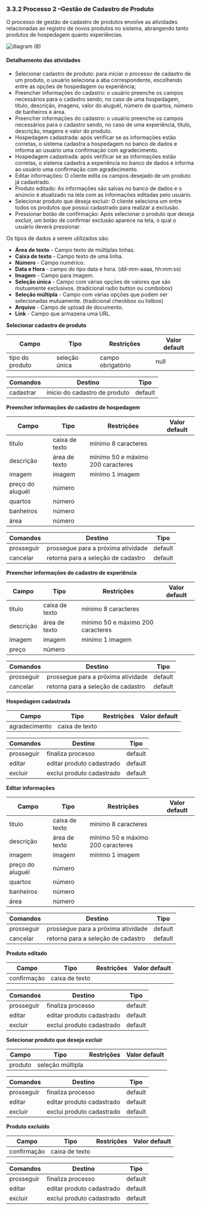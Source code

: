 ### 3.3.2 Processo 2 –Gestão de Cadastro de Produto

O processo de gestão de cadastro de produtos envolve as atividades relacionadas ao registro de novos produtos no sistema, abrangendo tanto produtos de hospedagem quanto experiências.

![diagram (8)](https://github.com/ICEI-PUC-Minas-PMGES-TI/pmg-es-2023-2-ti2-3740100-javali/assets/129118808/86460846-575d-4349-96e1-b4c71b68bb8a)

#### Detalhamento das atividades

- Selecionar cadastro de produto: para iniciar o processo de cadastro de um produto, o usuário seleciona a aba correspondente, escolhendo entre as opções de hospedagem ou experiência;
- Preencher informações do cadastro: o usuário preenche os campos necessários para o cadastro sendo, no caso de uma hospedagem, título, descrição, imagens, valor do aluguél, número de quartos, número de banheiros e área.
- Preencher informações do cadastro: o usuário preenche os campos necessários para o cadastro sendo, no caso de uma experiência, título, descrição, imagens e valor do produto.
- Hospedagem cadastrada: após verificar se as informações estão corretas, o sistema cadastra a hospedagem no banco de dados e informa ao usuário uma confirmação com agradecimento.
- Hospedagem cadastrada: após verificar se as informações estão corretas, o sistema cadastra a experiência no banco de dados e informa ao usuário uma confirmação com agradecimento.
- Editar informações: O cliente edita os campos desejado de um produto já cadastrado.
- Produto editado: As informações são salvas no banco de dados e o anúncio é atualizado na tela com as informações editadas pelo usuário.
- Selecionar produto que deseja excluir: O cliente seleciona um entre todos os produtos que possui cadastrado para realizar a exclusão.
- Pressionar botão de confirmação: Após selecionar o produto que deseja excluir, um botão de confirmar exclusão aparece na tela, o qual o usuário deverá pressionar.

Os tipos de dados a serem utilizados são:

- **Área de texto** - Campo texto de múltiplas linhas.
- **Caixa de texto** - Campo texto de uma linha.
- **Número** - Campo numérico.
- **Data e Hora** - campo do tipo data e hora. (dd-mm-aaaa, hh:mm:ss)
- **Imagem** - Campo para imagem.
- **Seleção única** - Campo com várias opções de valores que são mutuamente exclusivos. (tradicional radio button ou combobox)
- **Seleção múltipla** - Campo com várias opções que podem ser selecionadas mutuamente. (tradicional checkbox ou listbox)
- **Arquivo** - Campo de upload de documento.
- **Link** - Campo que armazena uma URL.

**Selecionar cadastro de produto**

| **Campo**       | **Tipo**      | **Restrições**    | **Valor default** |
| --------------- | ------------- | ----------------- | ----------------- |
| tipo do produto | seleção única | campo obrigatório | null              |

| **Comandos** | **Destino**                   | **Tipo** |
| ------------ | ----------------------------- | -------- |
| cadastrar    | ínicio do cadastro de produto | default  |

**Preencher informações do cadastro de hospedagem**

| **Campo**        | **Tipo**       | **Restrições**                    | **Valor default** |
| ---------------- | -------------- | --------------------------------- | ----------------- |
| titulo           | caixa de texto | mínimo 8 caracteres               |                   |
| descrição        | área de texto  | mínimo 50 e máximo 200 caracteres |                   |
| imagem           | imagem         | mínimo 1 imagem                   |                   |
| preço do aluguél | número         |                                   |                   |
| quartos          | número         |                                   |                   |
| banheiros        | número         |                                   |                   |
| área             | número         |                                   |                   |

| **Comandos** | **Destino**                        | **Tipo** |
| ------------ | ---------------------------------- | -------- |
| prosseguir   | prossegue para a próxima atividade | default  |
| cancelar     | retorna para a seleção de cadastro | default  |

**Preencher informações do cadastro de experiência**

| **Campo** | **Tipo**       | **Restrições**                    | **Valor default** |
| --------- | -------------- | --------------------------------- | ----------------- |
| titulo    | caixa de texto | mínimo 8 caracteres               |                   |
| descrição | área de texto  | mínimo 50 e máximo 200 caracteres |                   |
| imagem    | imagem         | mínimo 1 imagem                   |                   |
| preço     | número         |                                   |                   |

| **Comandos** | **Destino**                        | **Tipo** |
| ------------ | ---------------------------------- | -------- |
| prosseguir   | prossegue para a próxima atividade | default  |
| cancelar     | retorna para a seleção de cadastro | default  |

**Hospedagem cadastrada**

| **Campo**     | **Tipo**       | **Restrições** | **Valor default** |
| ------------- | -------------- | -------------- | ----------------- |
| agradecimento | caixa de texto |                |                   |

| **Comandos** | **Destino**               | **Tipo** |
| ------------ | ------------------------- | -------- |
| prosseguir   | finaliza processo         | default  |
| editar       | editar produto cadastrado | default  |
| excluir      | exclui produto cadastrado | default  |

**Editar informações**

| **Campo**        | **Tipo**       | **Restrições**                    | **Valor default** |
| ---------------- | -------------- | --------------------------------- | ----------------- |
| titulo           | caixa de texto | mínimo 8 caracteres               |                   |
| descrição        | área de texto  | mínimo 50 e máximo 200 caracteres |                   |
| imagem           | imagem         | mínimo 1 imagem                   |                   |
| preço do aluguél | número         |                                   |                   |
| quartos          | número         |                                   |                   |
| banheiros        | número         |                                   |                   |
| área             | número         |                                   |                   |

| **Comandos** | **Destino**                        | **Tipo** |
| ------------ | ---------------------------------- | -------- |
| prosseguir   | prossegue para a próxima atividade | default  |
| cancelar     | retorna para a seleção de cadastro | default  |

**Produto editado**

| **Campo**     | **Tipo**       | **Restrições** | **Valor default** |
| ------------- | -------------- | -------------- | ----------------- |
| confirmação   | caixa de texto |                |                   |

| **Comandos** | **Destino**               | **Tipo** |
| ------------ | ------------------------- | -------- |
| prosseguir   | finaliza processo         | default  |
| editar       | editar produto cadastrado | default  |
| excluir      | exclui produto cadastrado | default  |

**Selecionar produto que deseja excluir**

| **Campo**     | **Tipo**       | **Restrições** | **Valor default** |
| ------------- | -------------- | -------------- | ----------------- |
| produto       |seleção múltipla|                |                   |

| **Comandos** | **Destino**               | **Tipo** |
| ------------ | ------------------------- | -------- |
| prosseguir   | finaliza processo         | default  |
| editar       | editar produto cadastrado | default  |
| excluir      | exclui produto cadastrado | default  |

**Produto excluído**

| **Campo**     | **Tipo**       | **Restrições** | **Valor default** |
| ------------- | -------------- | -------------- | ----------------- |
| confirmação   | caixa de texto |                |                   |

| **Comandos** | **Destino**               | **Tipo** |
| ------------ | ------------------------- | -------- |
| prosseguir   | finaliza processo         | default  |
| editar       | editar produto cadastrado | default  |
| excluir      | exclui produto cadastrado | default  |
